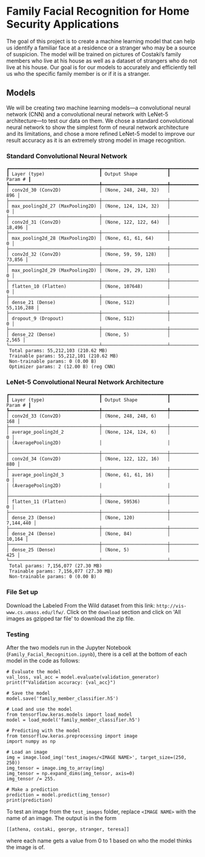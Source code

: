 # Family Facial Recognition for Home Security Applications

The goal of this project is to create a machine learning model that can help us identify a familiar face at a residence or a stranger who may be a source of suspicion. The model will be trained on pictures of Costaki’s family members who live at his house as well as a dataset of strangers who do not live at his house. Our goal is for our models to accurately and efficiently tell us who the specific family member is or if it is a stranger.

## Models

We will be creating two machine learning models—a convolutional neural network (CNN) and a convolutional neural network with LeNet-5 architecture—to test our data on them. We chose a standard convolutional neural network to show the simplest form of neural network architecture and its limitations, and chose a more refined LeNet-5 model to improve our result accuracy as it is an extremely strong model in image recognition.

### Standard Convolutional Neural Network

```Model: "sequential_12"
┏━━━━━━━━━━━━━━━━━━━━━━━━━━━━━━━━━┳━━━━━━━━━━━━━━━━━━━━━━━━┳━━━━━━━━━━━━━━━┓
┃ Layer (type)                    ┃ Output Shape           ┃       Param # ┃
┡━━━━━━━━━━━━━━━━━━━━━━━━━━━━━━━━━╇━━━━━━━━━━━━━━━━━━━━━━━━╇━━━━━━━━━━━━━━━┩
│ conv2d_30 (Conv2D)              │ (None, 248, 248, 32)   │           896 │
├─────────────────────────────────┼────────────────────────┼───────────────┤
│ max_pooling2d_27 (MaxPooling2D) │ (None, 124, 124, 32)   │             0 │
├─────────────────────────────────┼────────────────────────┼───────────────┤
│ conv2d_31 (Conv2D)              │ (None, 122, 122, 64)   │        18,496 │
├─────────────────────────────────┼────────────────────────┼───────────────┤
│ max_pooling2d_28 (MaxPooling2D) │ (None, 61, 61, 64)     │             0 │
├─────────────────────────────────┼────────────────────────┼───────────────┤
│ conv2d_32 (Conv2D)              │ (None, 59, 59, 128)    │        73,856 │
├─────────────────────────────────┼────────────────────────┼───────────────┤
│ max_pooling2d_29 (MaxPooling2D) │ (None, 29, 29, 128)    │             0 │
├─────────────────────────────────┼────────────────────────┼───────────────┤
│ flatten_10 (Flatten)            │ (None, 107648)         │             0 │
├─────────────────────────────────┼────────────────────────┼───────────────┤
│ dense_21 (Dense)                │ (None, 512)            │    55,116,288 │
├─────────────────────────────────┼────────────────────────┼───────────────┤
│ dropout_9 (Dropout)             │ (None, 512)            │             0 │
├─────────────────────────────────┼────────────────────────┼───────────────┤
│ dense_22 (Dense)                │ (None, 5)              │         2,565 │
└─────────────────────────────────┴────────────────────────┴───────────────┘
 Total params: 55,212,103 (210.62 MB)
 Trainable params: 55,212,101 (210.62 MB)
 Non-trainable params: 0 (0.00 B)
 Optimizer params: 2 (12.00 B) (reg CNN)
```

### LeNet-5 Convolutional Neural Network Architecture
```
┏━━━━━━━━━━━━━━━━━━━━━━━━━━━━━━━━━┳━━━━━━━━━━━━━━━━━━━━━━━━┳━━━━━━━━━━━━━━━┓
┃ Layer (type)                    ┃ Output Shape           ┃       Param # ┃
┡━━━━━━━━━━━━━━━━━━━━━━━━━━━━━━━━━╇━━━━━━━━━━━━━━━━━━━━━━━━╇━━━━━━━━━━━━━━━┩
│ conv2d_33 (Conv2D)              │ (None, 248, 248, 6)    │           168 │
├─────────────────────────────────┼────────────────────────┼───────────────┤
│ average_pooling2d_2             │ (None, 124, 124, 6)    │             0 │
│ (AveragePooling2D)              │                        │               │
├─────────────────────────────────┼────────────────────────┼───────────────┤
│ conv2d_34 (Conv2D)              │ (None, 122, 122, 16)   │           880 │
├─────────────────────────────────┼────────────────────────┼───────────────┤
│ average_pooling2d_3             │ (None, 61, 61, 16)     │             0 │
│ (AveragePooling2D)              │                        │               │
├─────────────────────────────────┼────────────────────────┼───────────────┤
│ flatten_11 (Flatten)            │ (None, 59536)          │             0 │
├─────────────────────────────────┼────────────────────────┼───────────────┤
│ dense_23 (Dense)                │ (None, 120)            │     7,144,440 │
├─────────────────────────────────┼────────────────────────┼───────────────┤
│ dense_24 (Dense)                │ (None, 84)             │        10,164 │
├─────────────────────────────────┼────────────────────────┼───────────────┤
│ dense_25 (Dense)                │ (None, 5)              │           425 │
└─────────────────────────────────┴────────────────────────┴───────────────┘
 Total params: 7,156,077 (27.30 MB)
 Trainable params: 7,156,077 (27.30 MB)
 Non-trainable params: 0 (0.00 B)
```

### File Set up 
Download the Labeled From the Wild dataset from this link: `http://vis-www.cs.umass.edu/lfw/`. Click on the `download` section and click on 'All images as gzipped tar file' to download the zip file. 


### Testing

After the two models run in the Jupyter Notebook (`Family_Facial_Recognition.ipynb`), there is a cell at the bottom of each model in the code as follows:
```
# Evaluate the model
val_loss, val_acc = model.evaluate(validation_generator)
print(f"Validation accuracy: {val_acc}")

# Save the model
model.save('family_member_classifier.h5')

# Load and use the model
from tensorflow.keras.models import load_model
model = load_model('family_member_classifier.h5')

# Predicting with the model
from tensorflow.keras.preprocessing import image
import numpy as np

# Load an image
img = image.load_img('test_images/<IMAGE NAME>', target_size=(250, 250))
img_tensor = image.img_to_array(img)
img_tensor = np.expand_dims(img_tensor, axis=0)
img_tensor /= 255.

# Make a prediction
prediction = model.predict(img_tensor)
print(prediction)
```
To test an image from the `test_images` folder, replace `<IMAGE NAME>` with the name of an image. The output is in the form

`[[athena, costaki, george, stranger, teresa]]`

where each name gets a value from 0 to 1 based on who the model thinks the image is of.
